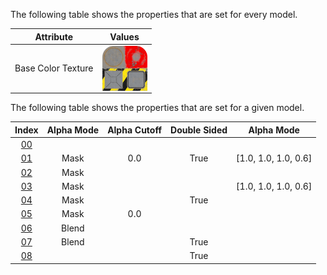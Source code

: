 The following table shows the properties that are set for every model.  

Attribute | **Values**
:---: | :---:
Base Color Texture | <img src="./lambert2_baseColor.png" height="72" align="middle">
 
The following table shows the properties that are set for a given model.  

Index | Alpha Mode | Alpha Cutoff | Double Sided | Alpha Mode
:---: | :---: | :---: | :---: | :---:
[00](./Material_Alpha_0.gltf) |   |   |   |  
[01](./Material_Alpha_1.gltf) | Mask | 0.0 | True | [1.0, 1.0, 1.0, 0.6]
[02](./Material_Alpha_2.gltf) | Mask |   |   |  
[03](./Material_Alpha_3.gltf) | Mask |   |   | [1.0, 1.0, 1.0, 0.6]
[04](./Material_Alpha_4.gltf) | Mask |   | True |  
[05](./Material_Alpha_5.gltf) | Mask | 0.0 |   |  
[06](./Material_Alpha_6.gltf) | Blend |   |   |  
[07](./Material_Alpha_7.gltf) | Blend |   | True |  
[08](./Material_Alpha_8.gltf) |   |   | True |  
